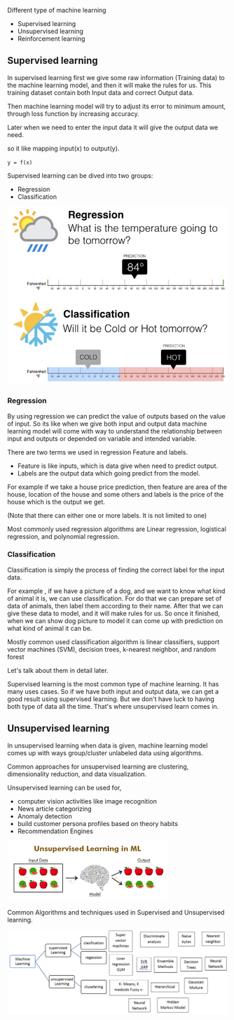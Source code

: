 

Different type of machine learning

- Supervised learning
- Unsupervised learning
- Reinforcement learning

## Supervised learning

In supervised learning first we give some raw information (Training data) to the machine learning model, and then it will make the rules for us.
This training dataset contain both Input data and correct Output data.

Then machine learning model will try to adjust its error to minimum amount, through loss function by increasing accuracy.

Later when we need to enter the input data it will give the output data we need.

so it like mapping input(x) to output(y).

`y = f(x)`

Supervised learning can be dived into two groups:
- Regression
- Classification

![](../../assets/img/machine-learning/Basics/img_1.png)

### **Regression**

By using regression we can predict the value of outputs based on the value of input.
So its like when we give both input and output data machine learning model will come with way to understand the relationship between
input and outputs or depended on variable and intended variable.

There are two terms we used in regression
Feature and labels.

- Feature is like inputs, which is data give when need to predict output.
- Labels are the output data which going predict from the model.

For example if we take a house price prediction, then feature are area of the house, location of the house and some others and labels is the price of the house which is the output we get.

(Note that there can either one or more labels. It is not limited to one)

Most commonly used regression algorithms are Linear regression, logistical regression, and polynomial regression.

### **Classification**

Classification is simply the process of finding the correct label for the input data.

For example , if we have a picture of a dog, and we want to know what kind of animal it is, we can use classification.
For do that we can prepare set of data of animals, then label them according to their name.
After that we can give these data to model, and it will make rules for us.
So once it finished, when we can show dog picture to model it can come up with prediction on what kind of animal it can be.

Mostly common used classification algorithm is linear classifiers, support vector machines (SVM), decision trees, k-nearest neighbor, and random forest


Let's talk about them in detail later.

Supervised learning is the most common type of machine learning. It has many uses cases.
So if we have both input and output data, we can get a good result using supervised learning.
But we don't have luck to having both type of data all the time. That's where unsupervised learn comes in.

## Unsupervised learning

In unsupervised learning when data is given, machine learning model comes up with ways group/cluster unlabeled data using algorithms.

Common approaches for unsupervised learning are clustering, dimensionality reduction, and data visualization.

Unsupervised learning can be used for,
- computer vision activities like image recognition
- News article categorizing
- Anomaly detection
- build customer persona profiles based on theory habits
- Recommendation Engines

![](../../assets/img/machine-learning/Basics/img_2.png)


Common Algorithms and techniques used in Supervised and Unsupervised learning.

![](../../assets/img/machine-learning/Basics/img.png)
